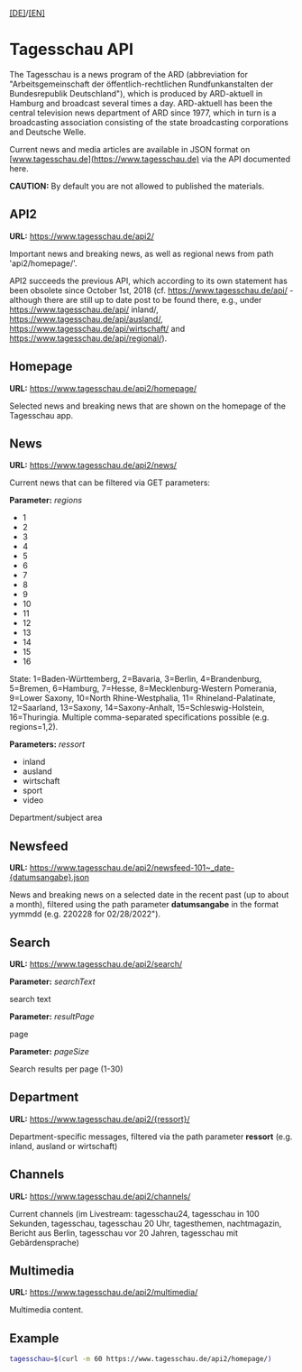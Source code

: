 [[DE]](README.md)/[[EN]](README_en.md)

# Tagesschau API

The Tagesschau is a news program of the ARD (abbreviation for "Arbeitsgemeinschaft der öffentlich-rechtlichen Rundfunkanstalten der Bundesrepublik Deutschland"), which is produced by ARD-aktuell in Hamburg and broadcast several times a day. ARD-aktuell has been the central television news department of ARD since 1977, which in turn is a broadcasting association consisting of the state broadcasting corporations and Deutsche Welle.

Current news and media articles are available in JSON format on [www.tagesschau.de](https://www.tagesschau.de) via the API documented here.

**CAUTION:** By default you are not allowed to published the materials.

## API2

**URL:** https://www.tagesschau.de/api2/

Important news and breaking news, as well as regional news from path 'api2/homepage/'. 

API2 succeeds the previous API, which according to its own statement has been obsolete since October 1st, 2018 (cf. https://www.tagesschau.de/api/ - although there are still up to date post to be found there, e.g., under https://www.tagesschau.de/api/ inland/, https://www.tagesschau.de/api/ausland/, https://www.tagesschau.de/api/wirtschaft/ and https://www.tagesschau.de/api/regional/).


## Homepage

**URL:** https://www.tagesschau.de/api2/homepage/

Selected news and breaking news that are shown on the homepage of the Tagesschau app.


## News

**URL:** https://www.tagesschau.de/api2/news/

Current news that can be filtered via GET parameters:

**Parameter:** *regions* 
- 1
- 2
- 3
- 4
- 5
- 6
- 7
- 8
- 9
- 10
- 11
- 12
- 13
- 14
- 15
- 16

State: 1=Baden-Württemberg, 2=Bavaria, 3=Berlin, 4=Brandenburg, 5=Bremen, 6=Hamburg, 7=Hesse, 8=Mecklenburg-Western Pomerania, 9=Lower Saxony, 10=North Rhine-Westphalia, 11= Rhineland-Palatinate, 12=Saarland, 13=Saxony, 14=Saxony-Anhalt, 15=Schleswig-Holstein, 16=Thuringia. Multiple comma-separated specifications possible (e.g. regions=1,2).


**Parameters:** *ressort*

- inland
- ausland
- wirtschaft
- sport	
- video

Department/subject area


## Newsfeed

**URL:** https://www.tagesschau.de/api2/newsfeed-101~_date-{datumsangabe}.json

News and breaking news on a selected date in the recent past (up to about a month), filtered using the path parameter **datumsangabe** in the format yymmdd (e.g. 220228 for 02/28/2022").


## Search

**URL:** https://www.tagesschau.de/api2/search/


**Parameter:** *searchText* 

search text


**Parameter:** *resultPage* 

page


**Parameter:** *pageSize* 

Search results per page (1-30)


## Department

**URL:** https://www.tagesschau.de/api2/{ressort}/

Department-specific messages, filtered via the path parameter **ressort** (e.g. inland, ausland or wirtschaft)


## Channels

**URL:** https://www.tagesschau.de/api2/channels/

Current channels (im Livestream: tagesschau24, tagesschau in 100 Sekunden, tagesschau, tagesschau 20 Uhr, tagesthemen, nachtmagazin, Bericht aus Berlin, tagesschau vor 20 Jahren, tagesschau mit Gebärdensprache)


## Multimedia

**URL:** https://www.tagesschau.de/api2/multimedia/

Multimedia content.


## Example

```bash
tagesschau=$(curl -m 60 https://www.tagesschau.de/api2/homepage/)
```

